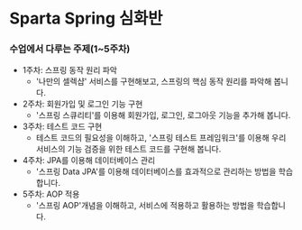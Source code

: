 # Sparta Spring 심화반 

### 수업에서 다루는 주제(1~5주차)
+ 1주차: 스프링 동작 원리 파악
  - '나만의 셀렉샵' 서비스를 구현해보고, 스프링의 핵심 동작 원리를 파악해 봅니다.
+ 2주차: 회원가입 및 로그인 기능 구현
  - '스프링 스큐리티'를 이용해 회원가입, 로그인, 로그아웃 기능을 추가해 봅니다.
+ 3주차: 테스트 코드 구현
  - 테스트 코드의 필요성을 이해하고, '스프링 테스트 프레임워크'를 이용해 우리 서비스의 기능 검증을 위한 테스트 코드를 구현해 봅니다.
+ 4주차: JPA를 이용해 데이터베이스 관리
  - '스프링 Data JPA'를 이용해 데이터베이스를 효과적으로 관리하는 방법을 학습합니다.
+ 5주차: AOP 적용
  - '스프링 AOP'개념을 이해하고, 서비스에 적용하고 활용하는 방법을 학습합니다.

